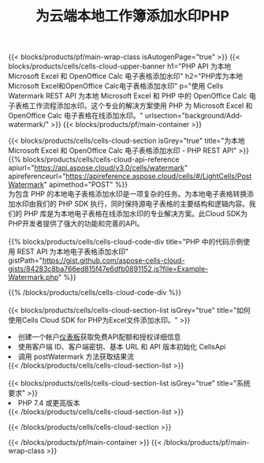 ﻿---
title: 为云端本地工作簿添加水印PHP
description: 用于为 Microsoft Excel 和 OpenOffice Calc 添加水印的云 API 和 SDK PHP。通过 Cells 云 API SDK 为 PHP 添加本地电子表格水印。
---
{{< blocks/products/pf/main-wrap-class isAutogenPage="true" >}}
{{< blocks/products/cells/cells-cloud-upper-banner h1="PHP API 为本地 Microsoft Excel 和 OpenOffice Calc 电子表格添加水印" h2="PHP库为本地Microsoft Excel和OpenOffice Calc电子表格添加水印" p="使用 Cells Watermark REST API 为本地 Microsoft Excel 和 PHP 中的 OpenOffice Calc 电子表格工作流程添加水印。这个专业的解决方案使用 PHP 为 Microsoft Excel 和 OpenOffice Calc 电子表格在线添加水印。" urlsection="background/Add-watermark/" >}}
{{< blocks/products/pf/main-container >}}

{{< blocks/products/cells/cells-cloud-section isGrey="true" title="为本地 Microsoft Excel 和 OpenOffice Calc 电子表格添加水印 - PHP REST API" >}}
{{% blocks/products/cells/cells-cloud-api-reference apiurl="https://api.aspose.cloud/v3.0/cells/watermark" apireferenceurl="https://apireference.aspose.cloud/cells/#/LightCells/PostWatermark" apimethod="POST" %}}
<br/>
为包含 PHP 的本地电子表格添加水印是一项复杂的任务。为本地电子表格转换添加水印由我们的 PHP SDK 执行，同时保持源电子表格的主要结构和逻辑内容。我们的 PHP 库是为本地电子表格在线添加水印的专业解决方案。此Cloud SDK为PHP开发者提供了强大的功能和完善的API。
<br/>
<br/>
{{% blocks/products/cells/cells-cloud-code-div title="PHP 中的代码示例使用 REST API 为本地电子表格添加水印" gistPath="https://gist.github.com/aspose-cells-cloud-gists/84283c8ba766ed815f47e6dfb0891152.js?file=Example-Watermark.php" %}}
  
{{% /blocks/products/cells/cells-cloud-code-div %}}
<br/>
<br/>
{{< blocks/products/cells/cells-cloud-section-list isGrey="true" title="如何使用Cells Cloud SDK for PHP为Excel文件添加水印。" >}}
<li>创建一个帐户<a href="https://dashboard.aspose.cloud/">仪表板</a>获取免费API配额和授权详细信息</li>
<li>使用客户端 ID、客户端密钥、基本 URL 和 API 版本初始化 CellsApi</li>
<li>调用 postWatermark 方法获取结果流</li>
{{< /blocks/products/cells/cells-cloud-section-list >}}
<br/>
<br/>
{{< blocks/products/cells/cells-cloud-section-list isGrey="true" title="系统要求" >}}
<li>PHP 7.4 或更高版本</li>
{{< /blocks/products/cells/cells-cloud-section-list >}}

{{< /blocks/products/cells/cells-cloud-section >}}

{{< /blocks/products/pf/main-container >}}
{{< /blocks/products/pf/main-wrap-class >}}
